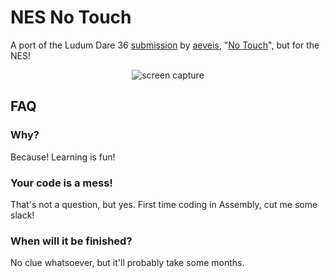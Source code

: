 # NES No Touch

A port of the Ludum Dare 36 [submission](http://ludumdare.com/compo/ludum-dare-36/?uid=8854)
by [aeveis](https://aeveis.itch.io), "[No Touch](https://aeveis.itch.io/no-touch)", but for the
NES!

<p align="center">
  <img alt="screen capture" src="https://i.imgur.com/aUzyGBQ.gif" />
</p>

## FAQ

### Why?

Because! Learning is fun!

### Your code is a mess!

That's not a question, but yes. First time coding in Assembly, cut me some slack!

### When will it be finished?

No clue whatsoever, but it'll probably take some months.